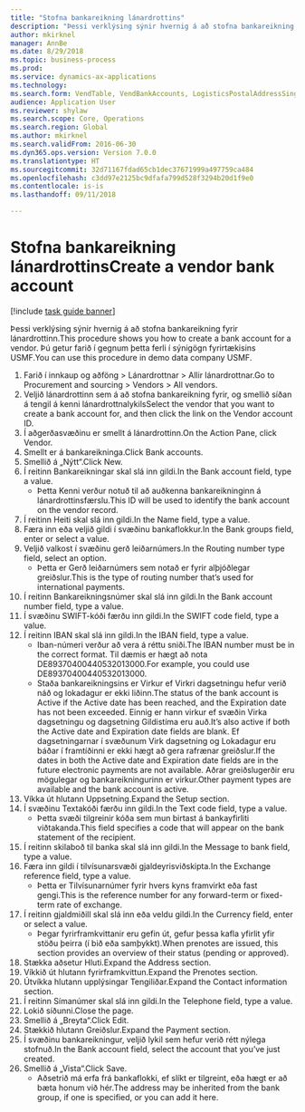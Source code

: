 ```yaml
--- 
title: "Stofna bankareikning lánardrottins"
description: "Þessi verklýsing sýnir hvernig á að stofna bankareikning fyrir lánardrottinn."
author: mkirknel
manager: AnnBe
ms.date: 8/29/2018
ms.topic: business-process
ms.prod: 
ms.service: dynamics-ax-applications
ms.technology: 
ms.search.form: VendTable, VendBankAccounts, LogisticsPostalAddressSingle
audience: Application User
ms.reviewer: shylaw
ms.search.scope: Core, Operations
ms.search.region: Global
ms.author: mkirknel
ms.search.validFrom: 2016-06-30
ms.dyn365.ops.version: Version 7.0.0
ms.translationtype: HT
ms.sourcegitcommit: 32d71167fdad65cb1dec37671999a497759ca484
ms.openlocfilehash: c3dd97e2125bc9dfafa799d528f3294b20d1f9e0
ms.contentlocale: is-is
ms.lasthandoff: 09/11/2018

---
```

# <a name="create-a-vendor-bank-account"></a><span data-ttu-id="99034-103">Stofna bankareikning lánardrottins</span><span class="sxs-lookup"><span data-stu-id="99034-103">Create a vendor bank account</span></span>

[!include [task guide banner](../../includes/task-guide-banner.md)]

<span data-ttu-id="99034-104">Þessi verklýsing sýnir hvernig á að stofna bankareikning fyrir lánardrottinn.</span><span class="sxs-lookup"><span data-stu-id="99034-104">This procedure shows you how to create a bank account for a vendor.</span></span> <span data-ttu-id="99034-105">Þú getur farið í gegnum þetta ferli í sýnigögn fyrirtækisins USMF.</span><span class="sxs-lookup"><span data-stu-id="99034-105">You can use this procedure in demo data company USMF.</span></span>

1. <span data-ttu-id="99034-106">Farið í innkaup og aðföng > Lánardrottnar > Allir lánardrottnar.</span><span class="sxs-lookup"><span data-stu-id="99034-106">Go to Procurement and sourcing > Vendors > All vendors.</span></span>
2. <span data-ttu-id="99034-107">Veljið lánardrottinn sem á að stofna bankareikning fyrir, og smellið síðan á tengil á kenni lánardrottnalykils</span><span class="sxs-lookup"><span data-stu-id="99034-107">Select the vendor that you want to create a bank account for, and then click the link on the Vendor account ID.</span></span>
3. <span data-ttu-id="99034-108">Í aðgerðasvæðinu er smellt á lánardrottinn.</span><span class="sxs-lookup"><span data-stu-id="99034-108">On the Action Pane, click Vendor.</span></span>
4. <span data-ttu-id="99034-109">Smellt er á bankareikninga.</span><span class="sxs-lookup"><span data-stu-id="99034-109">Click Bank accounts.</span></span>
5. <span data-ttu-id="99034-110">Smellið á „Nýtt“.</span><span class="sxs-lookup"><span data-stu-id="99034-110">Click New.</span></span>
6. <span data-ttu-id="99034-111">Í reitinn Bankareikningar skal slá inn gildi.</span><span class="sxs-lookup"><span data-stu-id="99034-111">In the Bank account field, type a value.</span></span>
    * <span data-ttu-id="99034-112">Þetta Kenni verður notuð til að auðkenna bankareikninginn á lánardrottinsfærslu.</span><span class="sxs-lookup"><span data-stu-id="99034-112">This ID will be used to identify the bank account on the vendor record.</span></span>  
7. <span data-ttu-id="99034-113">Í reitinn Heiti skal slá inn gildi.</span><span class="sxs-lookup"><span data-stu-id="99034-113">In the Name field, type a value.</span></span>
8. <span data-ttu-id="99034-114">Færa inn eða veljið gildi í svæðinu bankaflokkur.</span><span class="sxs-lookup"><span data-stu-id="99034-114">In the Bank groups field, enter or select a value.</span></span>
9. <span data-ttu-id="99034-115">Veljið valkost í svæðinu gerð leiðarnúmers.</span><span class="sxs-lookup"><span data-stu-id="99034-115">In the Routing number type field, select an option.</span></span>
    * <span data-ttu-id="99034-116">Þetta er Gerð leiðarnúmers sem notað er fyrir alþjóðlegar greiðslur.</span><span class="sxs-lookup"><span data-stu-id="99034-116">This is the type of routing number that’s used for international payments.</span></span>  
10. <span data-ttu-id="99034-117">Í reitinn Bankareikningsnúmer skal slá inn gildi.</span><span class="sxs-lookup"><span data-stu-id="99034-117">In the Bank account number field, type a value.</span></span>
11. <span data-ttu-id="99034-118">Í svæðinu SWIFT-kóði færðu inn gildi.</span><span class="sxs-lookup"><span data-stu-id="99034-118">In the SWIFT code field, type a value.</span></span>
12. <span data-ttu-id="99034-119">Í reitinn IBAN skal slá inn gildi.</span><span class="sxs-lookup"><span data-stu-id="99034-119">In the IBAN field, type a value.</span></span>
    * <span data-ttu-id="99034-120">Iban-númeri verður að vera á réttu sniði.</span><span class="sxs-lookup"><span data-stu-id="99034-120">The IBAN number must be in the correct format.</span></span> <span data-ttu-id="99034-121">Til dæmis er hægt að nota DE89370400440532013000.</span><span class="sxs-lookup"><span data-stu-id="99034-121">For example, you could use DE89370400440532013000.</span></span>  
    * <span data-ttu-id="99034-122">Staða bankareikningsins er Virkur ef Virkri dagsetningu hefur verið náð og lokadagur er ekki liðinn.</span><span class="sxs-lookup"><span data-stu-id="99034-122">The status of the bank account is Active if the Active date has been reached, and the Expiration date has not been exceeded.</span></span> <span data-ttu-id="99034-123">Einnig er hann virkur ef svæðin Virka dagsetningu og dagsetning Gildistíma eru auð.</span><span class="sxs-lookup"><span data-stu-id="99034-123">It’s also active if both the Active date and Expiration date fields are blank.</span></span> <span data-ttu-id="99034-124">Ef dagsetningarnar í svæðunum Virk dagsetning og Lokadagur eru báðar í framtíðinni er ekki hægt að gera rafrænar greiðslur.</span><span class="sxs-lookup"><span data-stu-id="99034-124">If the dates in both the Active date and Expiration date fields are in the future electronic payments are not available.</span></span> <span data-ttu-id="99034-125">Aðrar greiðslugerðir eru mögulegar og bankareikningurinn er virkur.</span><span class="sxs-lookup"><span data-stu-id="99034-125">Other payment types are available and the bank account is active.</span></span>  
13. <span data-ttu-id="99034-126">Víkka út hlutann Uppsetning.</span><span class="sxs-lookup"><span data-stu-id="99034-126">Expand the Setup section.</span></span>
14. <span data-ttu-id="99034-127">Í svæðinu Textakóði færðu inn gildi.</span><span class="sxs-lookup"><span data-stu-id="99034-127">In the Text code field, type a value.</span></span>
    * <span data-ttu-id="99034-128">Þetta svæði tilgreinir kóða sem mun birtast á bankayfirliti viðtakanda.</span><span class="sxs-lookup"><span data-stu-id="99034-128">This field specifies a code that will appear on the bank statement of the recipient.</span></span>  
15. <span data-ttu-id="99034-129">Í reitinn skilaboð til banka skal slá inn gildi.</span><span class="sxs-lookup"><span data-stu-id="99034-129">In the Message to bank field, type a value.</span></span>
16. <span data-ttu-id="99034-130">Færa inn gildi í tilvísunarsvæði gjaldeyrisviðskipta.</span><span class="sxs-lookup"><span data-stu-id="99034-130">In the Exchange reference field, type a value.</span></span>
    * <span data-ttu-id="99034-131">Þetta er Tilvísunarnúmer fyrir hvers kyns framvirkt eða fast gengi.</span><span class="sxs-lookup"><span data-stu-id="99034-131">This is the reference number for any forward-term or fixed-term rate of exchange.</span></span>  
17. <span data-ttu-id="99034-132">Í reitinn gjaldmiðill skal slá inn eða veldu gildi.</span><span class="sxs-lookup"><span data-stu-id="99034-132">In the Currency field, enter or select a value.</span></span>
    * <span data-ttu-id="99034-133">Þegar fyrirframkvittanir eru gefin út, gefur þessa kafla yfirlit yfir stöðu þeirra (í bið eða samþykkt).</span><span class="sxs-lookup"><span data-stu-id="99034-133">When prenotes are issued, this section provides an overview of their status (pending or approved).</span></span>  
18. <span data-ttu-id="99034-134">Stækka aðsetur Hluti.</span><span class="sxs-lookup"><span data-stu-id="99034-134">Expand the Address section.</span></span>
19. <span data-ttu-id="99034-135">Víkkið út hlutann fyrirframkvittun.</span><span class="sxs-lookup"><span data-stu-id="99034-135">Expand the Prenotes section.</span></span>
20. <span data-ttu-id="99034-136">Útvíkka hlutann upplýsingar Tengiliðar.</span><span class="sxs-lookup"><span data-stu-id="99034-136">Expand the Contact information section.</span></span>
21. <span data-ttu-id="99034-137">Í reitinn Símanúmer skal slá inn gildi.</span><span class="sxs-lookup"><span data-stu-id="99034-137">In the Telephone field, type a value.</span></span>
22. <span data-ttu-id="99034-138">Lokið síðunni.</span><span class="sxs-lookup"><span data-stu-id="99034-138">Close the page.</span></span>
23. <span data-ttu-id="99034-139">Smellið á „Breyta“.</span><span class="sxs-lookup"><span data-stu-id="99034-139">Click Edit.</span></span>
24. <span data-ttu-id="99034-140">Stækkið hlutann Greiðslur.</span><span class="sxs-lookup"><span data-stu-id="99034-140">Expand the Payment section.</span></span>
25. <span data-ttu-id="99034-141">Í svæðinu bankareikningur, veljið lykil sem hefur verið rétt nýlega stofnuð.</span><span class="sxs-lookup"><span data-stu-id="99034-141">In the Bank  account field, select the account that you’ve just created.</span></span>
26. <span data-ttu-id="99034-142">Smellið á „Vista“.</span><span class="sxs-lookup"><span data-stu-id="99034-142">Click Save.</span></span>
    * <span data-ttu-id="99034-143">Aðsetrið má erfa frá bankaflokki, ef slíkt er tilgreint, eða hægt er að bæta honum við hér.</span><span class="sxs-lookup"><span data-stu-id="99034-143">The address may be inherited from the bank group, if one is specified, or you can add it here.</span></span>  


